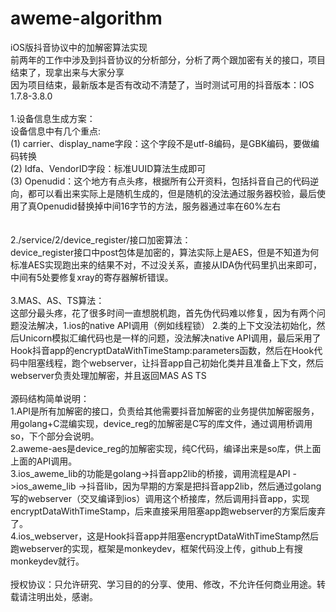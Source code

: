 # aweme-algorithm
iOS版抖音协议中的加解密算法实现<br>
前两年的工作中涉及到抖音协议的分析部分，分析了两个跟加密有关的接口，项目结束了，现拿出来与大家分享<br>
因为项目结束，最新版本是否有改动不清楚了，当时测试可用的抖音版本：IOS 1.7.8-3.8.0<br>
<br>
1.设备信息生成方案：<br>
设备信息中有几个重点:<br>
(1) carrier、display_name字段：这个字段不是utf-8编码，是GBK编码，要做编码转换<br>
(2) Idfa、VendorID字段：标准UUID算法生成即可<br>
(3) Openudid：这个地方有点头疼，根据所有公开资料，包括抖音自己的代码逆向，都可以看出来实际上是随机生成的，但是随机的没法通过服务器校验，最后使用了真Openudid替换掉中间16字节的方法，服务器通过率在60%左右<br>
<br>
<br>
2./service/2/device_register/接口加密算法：<br>
device_register接口中post包体是加密的，算法实际上是AES，但是不知道为何标准AES实现跑出来的结果不对，不过没关系，直接从IDA伪代码里扒出来即可，中间有5处要修复xray的寄存器解析错误。
<br>
<br>
3.MAS、AS、TS算法：<br>
这部分最头疼，花了很多时间一直想脱机跑，首先伪代码难以修复，因为有两个问题没法解决，1.ios的native API调用（例如线程锁） 2.类的上下文没法初始化，然后Unicorn模拟汇编代码也是一样的问题，没法解决native API调用，最后采用了Hook抖音app的encryptDataWithTimeStamp:parameters函数，然后在Hook代码中阻塞线程，跑个webserver，让抖音app自己初始化类并且准备上下文，然后webserver负责处理加解密，并且返回MAS AS TS<br>
<br>
源码结构简单说明：<br>
1.API是所有加解密的接口，负责给其他需要抖音加解密的业务提供加解密服务，用golang+C混编实现，device_reg的加解密是C写的库文件，通过调用桥调用so，下个部分会说明。<br>
2.aweme-aes是device_reg的加解密实现，纯C代码，编译出来是so库，供上面上面的API调用。<br>
3.ios_aweme_lib的功能是golang->抖音app2lib的桥接，调用流程是API ->ios_aweme_lib ->抖音lib，因为早期的方案是把抖音app2lib，然后通过golang写的webserver（交叉编译到ios）调用这个桥接库，然后调用抖音app，实现encryptDataWithTimeStamp，后来直接采用阻塞app跑webserver的方案后废弃了。<br>
4.ios_webserver，这是Hook抖音app并阻塞encryptDataWithTimeStamp然后跑webserver的实现，框架是monkeydev，框架代码没上传，github上有搜monkeydev就行。<br>
<br>
授权协议：只允许研究、学习目的的分享、使用、修改，不允许任何商业用途。转载请注明出处，感谢。<br>